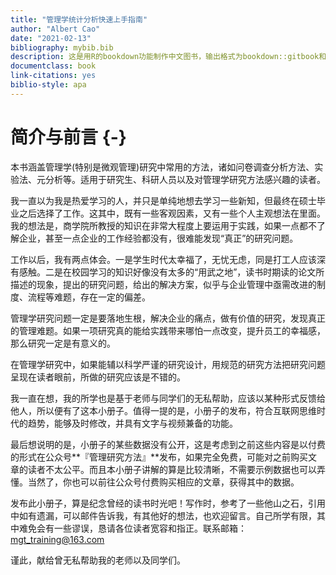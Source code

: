 ```yaml
---
title: "管理学统计分析快速上手指南"
author: "Albert Cao"
date: "2021-02-13"
bibliography: mybib.bib
description: 这是用R的bookdown功能制作中文图书，输出格式为bookdown::gitbook和bookdown::pdf_book.
documentclass: book
link-citations: yes
biblio-style: apa
---
```




# 简介与前言 {-}

本书涵盖管理学(特别是微观管理)研究中常用的方法，诸如问卷调查分析方法、实验法、元分析等。适用于研究生、科研人员以及对管理学研究方法感兴趣的读者。

我一直以为我是热爱学习的人，并只是单纯地想去学习一些新知，但最终在硕士毕业之后选择了工作。这其中，既有一些客观因素，又有一些个人主观想法在里面。我的想法是，商学院所教授的知识在非常大程度上要运用于实践，如果一点都不了解企业，甚至一点企业的工作经验都没有，很难能发现“真正”的研究问题。

工作以后，我有两点体会。一是学生时代太幸福了，无忧无虑，同是打工人应该深有感触。二是在校园学习的知识好像没有太多的“用武之地”，读书时期读的论文所描述的现象，提出的研究问题，给出的解决方案，似乎与企业管理中亟需改进的制度、流程等难题，存在一定的偏差。

管理学研究问题一定是要落地生根，解决企业的痛点，做有价值的研究，发现真正的管理难题。如果一项研究真的能给实践带来哪怕一点改变，提升员工的幸福感，那么研究一定是有意义的。

在管理学研究中，如果能辅以科学严谨的研究设计，用规范的研究方法把研究问题呈现在读者眼前，所做的研究应该是不错的。

我一直在想，我的所学也是基于老师与同学们的无私帮助，应该以某种形式反馈给他人，所以便有了这本小册子。值得一提的是，小册子的发布，符合互联网思维时代的趋势，能够及时修改，并具有文字与视频兼备的功能。

最后想说明的是，小册子的某些数据没有公开，这是考虑到之前这些内容是以付费的形式在公众号**『管理研究方法』**发布，如果完全免费，可能对之前购买文章的读者不太公平。而且本小册子讲解的算是比较清晰，不需要示例数据也可以弄懂。当然了，你也可以前往公众号付费购买相应的文章，获得其中的数据。

发布此小册子，算是纪念曾经的读书时光吧！写作时，参考了一些他山之石，引用中如有遗漏，可以邮件告诉我，有其他好的想法，也欢迎留言。自己所学有限，其中难免会有一些谬误，恳请各位读者宽容和指正。联系邮箱：mgt_training@163.com

谨此，献给曾无私帮助我的老师以及同学们。

